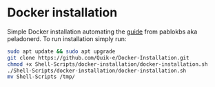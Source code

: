 # Docker installation
Simple Docker installation automating the [guide](https://github.com/pablokbs/peladonerd/tree/master/raspi/1) from pablokbs aka peladonerd.
To run installation simply run:
```sh
sudo apt update && sudo apt upgrade
git clone https://github.com/Quik-e/Docker-Installation.git
chmod +x Shell-Scripts/docker-installation/docker-installation.sh
./Shell-Scripts/docker-installation/docker-installation.sh
mv Shell-Scripts /tmp/
```
